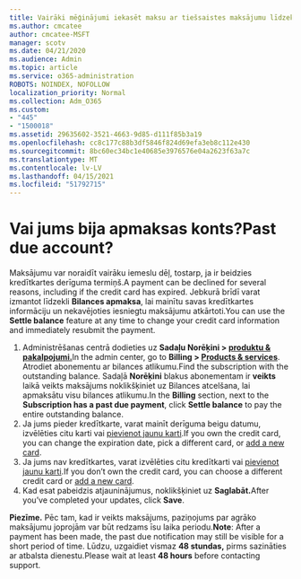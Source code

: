 ```yaml
---
title: Vairāki mēģinājumi iekasēt maksu ar tiešsaistes maksājumu līdzekļiem
ms.author: cmcatee
author: cmcatee-MSFT
manager: scotv
ms.date: 04/21/2020
ms.audience: Admin
ms.topic: article
ms.service: o365-administration
ROBOTS: NOINDEX, NOFOLLOW
localization_priority: Normal
ms.collection: Adm_O365
ms.custom:
- "445"
- "1500018"
ms.assetid: 29635602-3521-4663-9d85-d111f85b3a19
ms.openlocfilehash: cc8c177c88b3df5846f824d69efa3eb8c112e430
ms.sourcegitcommit: 8bc60ec34bc1e40685e3976576e04a2623f63a7c
ms.translationtype: MT
ms.contentlocale: lv-LV
ms.lasthandoff: 04/15/2021
ms.locfileid: "51792715"
---
```

# <a name="past-due-account"></a><span data-ttu-id="49479-102">Vai jums bija apmaksas konts?</span><span class="sxs-lookup"><span data-stu-id="49479-102">Past due account?</span></span>

<span data-ttu-id="49479-103">Maksājumu var noraidīt vairāku iemeslu dēļ, tostarp, ja ir beidzies kredītkartes derīguma termiņš.</span><span class="sxs-lookup"><span data-stu-id="49479-103">A payment can be declined for several reasons, including if the credit card has expired.</span></span> <span data-ttu-id="49479-104">Jebkurā brīdī varat izmantot līdzekli **Bilances apmaksa**, lai mainītu savas kredītkartes informāciju un nekavējoties iesniegtu maksājumu atkārtoti.</span><span class="sxs-lookup"><span data-stu-id="49479-104">You can use the **Settle balance** feature at any time to change your credit card information and immediately resubmit the payment.</span></span>

1. <span data-ttu-id="49479-105">Administrēšanas centrā dodieties uz **Sadaļu Norēķini > [produktu & pakalpojumi.](https://go.microsoft.com/fwlink/p/?linkid=842054)**</span><span class="sxs-lookup"><span data-stu-id="49479-105">In the admin center, go to **Billing > [Products & services](https://go.microsoft.com/fwlink/p/?linkid=842054)**.</span></span>
<span data-ttu-id="49479-106">Atrodiet abonementu ar bilances atlikumu.</span><span class="sxs-lookup"><span data-stu-id="49479-106">Find the subscription with the outstanding balance.</span></span> <span data-ttu-id="49479-107">Sadaļā **Norēķini** blakus abonementam ir **veikts** laikā  veikts maksājums noklikšķiniet uz Bilances atcelšana, lai apmaksātu visu bilances atlikumu.</span><span class="sxs-lookup"><span data-stu-id="49479-107">In the **Billing** section, next to the **Subscription has a past due payment**, click **Settle balance** to pay the entire outstanding balance.</span></span>
2. <span data-ttu-id="49479-108">Ja jums pieder kredītkarte, varat mainīt derīguma beigu datumu, izvēlēties citu karti vai [pievienot jaunu karti](https://docs.microsoft.com/microsoft-365/commerce/billing-and-payments/manage-payment-methods?view=o365-worldwide).</span><span class="sxs-lookup"><span data-stu-id="49479-108">If you own the credit card, you can change the expiration date, pick a different card, or [add a new card](https://docs.microsoft.com/microsoft-365/commerce/billing-and-payments/manage-payment-methods?view=o365-worldwide).</span></span>
3. <span data-ttu-id="49479-109">Ja jums nav kredītkartes, varat izvēlēties citu kredītkarti vai [pievienot jaunu karti](https://docs.microsoft.com/microsoft-365/commerce/billing-and-payments/manage-payment-methods?view=o365-worldwide).</span><span class="sxs-lookup"><span data-stu-id="49479-109">If you don’t own the credit card, you can choose a different credit card or [add a new card](https://docs.microsoft.com/microsoft-365/commerce/billing-and-payments/manage-payment-methods?view=o365-worldwide).</span></span>
4. <span data-ttu-id="49479-110">Kad esat pabeidzis atjauninājumus, noklikšķiniet uz **Saglabāt.**</span><span class="sxs-lookup"><span data-stu-id="49479-110">After you’ve completed your updates, click **Save**.</span></span>

<span data-ttu-id="49479-111">**Piezīme.** Pēc tam, kad ir veikts maksājums, paziņojums par agrāko maksājumu joprojām var būt redzams īsu laika periodu.</span><span class="sxs-lookup"><span data-stu-id="49479-111">**Note**: After a payment has been made, the past due notification may still be visible for a short period of time.</span></span> <span data-ttu-id="49479-112">Lūdzu, uzgaidiet vismaz **48 stundas,** pirms sazināties ar atbalsta dienestu.</span><span class="sxs-lookup"><span data-stu-id="49479-112">Please wait at least **48 hours** before contacting support.</span></span>
